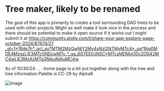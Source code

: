 # Tree maker, likely to be renamed
The goal of this app is primarily to create a tool surrounding DAG trees to be used with other projects
Might as well make it look nice in the process and there should be potential to make it open source
If it works out I might submit it at https://community.plotly.com/t/share-your-app-explore-page-october-2024/87674/2?_gl=1*18de7h*_gcl_au*MTM2MzQwNjY2My4xNzI2NTMyMTc4*_ga*Njg0MDE4MzgzLjE3MTc5NDcwMTc.*_ga_6G7EE0JNSC*MTczMDMxODc2OS42MC4wLjE3MzAzMTg3NjkuNjAuMC4w

As of 10/30/24 . . . home page is a bit put together along with the tree and tree information
Palette is CC-29 by Alpha6

![image](https://github.com/user-attachments/assets/09e7a511-7b5a-4510-ad21-4a48b37b091c)



